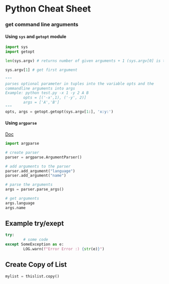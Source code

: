 # Python Cheat Sheet

### get command line arguments

#### Using `sys` and `getopt` module
```Python
import sys
import getopt

len(sys.argv) # returns number of given arguments + 1 (sys.argv[0] is the script name)

sys.argv[1] # get first argument

"""
parses optional parameter in tuples into the variable opts and the
commandline arguments into args
Example: python test.py -x 1 -y 2 A B
        opts = [('-x',1), ('-y', 2)]
        args = ['A','B']
"""
opts, args = getopt.getopt(sys.argv[1:], 'x:y:')
```
#### Using `argparse`
[Doc](https://docs.python.org/3.7/library/argparse.html)
```Python
import argparse

# create parser
parser = argparse.ArgumentParser()

# add arguments to the parser
parser.add_argument("language")
parser.add_argument("name")

# parse the arguments
args = parser.parse_args()

# get arguments
args.language
args.name

```

## Example try/exept

```Python
try:
        # some code
except SomeException as e:
        LOG.warn(f"Error Error :) {str(e)}")
```

## Create Copy of List

```Python
mylist = thislist.copy()
```